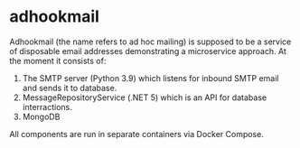 # adhookmail 

Adhookmail (the name refers to ad hoc mailing) is supposed to be a service of disposable email addresses demonstrating a microservice approach.
At the moment it consists of:
1) The SMTP server (Python 3.9) which listens for inbound SMTP email and sends it to database. 
2) MessageRepositoryService (.NET 5) which is an API for database interractions. 
3) MongoDB 

All components are run in separate containers via Docker Compose.
